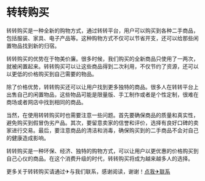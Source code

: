 # 转转购买

转转购买是一种全新的购物方式，通过转转平台，用户可以购买到各种二手商品，包括服装、家具、电子产品等。这种购物方式不仅可以节省开支，还可以给那些闲置物品找到新的归宿。

转转购买的优势在于物美价廉。很多时候，我们购买的全新商品只使用了一两次，就被闲置起来。转转购买可以让这些商品得到二次利用，不仅节约了资源，还可以以更低的价格购买到自己需要的物品。

除了价格优势，转转购买还可以让用户找到更多独特的商品。很多人在转转平台上出售自己的闲置物品，这些物品可能是限量版、手工制作或者是个性定制，很难在商场或者网店中找到相同的商品。

当然，在使用转转购买时也需要注意一些问题。首先要确保商品的质量和真实性，避免购买到假冒伪劣产品。其次，要留意卖家的信誉和评价，选择有良好口碑的卖家进行交易。最后，要注意商品的清洁和消毒，确保购买到的二手商品不会对自己的健康造成影响。

转转购买是一种环保、经济、独特的购物方式，可以让用户以更优惠的价格购买到自己心仪的商品。在这个消费升级的时代，转转购买将成为越来越多人的选择。

更多关于转转购买请通过✈与我们联系，感谢阅读，谢谢！[点我✈联系](https://acc.k02.cc)